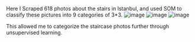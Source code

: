 Here I Scraped 618 photos about the stairs in Istanbul, and used SOM to classify these pictures into 9 categories of 3*3.
![image](https://github.com/RC11-SkillsClass2022-23/RuijiaXiong/assets/118354081/fd2ab7dc-e6c3-4c97-ad78-47c2b1a9ea1f)
![image](https://github.com/RC11-SkillsClass2022-23/RuijiaXiong/assets/118354081/06bdb601-852b-46c9-88ab-a1e497f62d18)
![image](https://github.com/RC11-SkillsClass2022-23/RuijiaXiong/assets/118354081/8f949e7c-a91c-427e-a6a7-2707dcc8418b)

This allowed me to categorize the staircase photos further through unsupervised learning.
